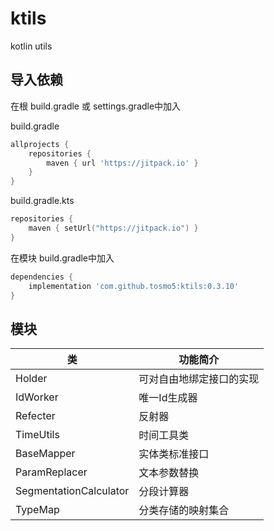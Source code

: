 # ktils

kotlin utils

## 导入依赖

在根 build.gradle 或 settings.gradle中加入

build.gradle

```groovy
allprojects {
    repositories {
        maven { url 'https://jitpack.io' }
    }
}
```

build.gradle.kts

```kotlin
repositories {
    maven { setUrl("https://jitpack.io") }
}
```

在模块 build.gradle中加入

```groovy
dependencies {
    implementation 'com.github.tosmo5:ktils:0.3.10'
}
```

## 模块

| 类                      | 功能简介        |
|------------------------|-------------|
| Holder                 | 可对自由地绑定接口的实现 |
| IdWorker               | 唯一Id生成器     |
| Refecter               | 反射器         |
| TimeUtils              | 时间工具类       |
| BaseMapper             | 实体类标准接口     |
| ParamReplacer          | 文本参数替换      |
| SegmentationCalculator | 分段计算器       |
| TypeMap            | 分类存储的映射集合 |
